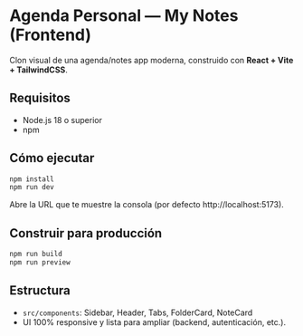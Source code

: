 # Agenda Personal — My Notes (Frontend)

Clon visual de una agenda/notes app moderna, construido con **React + Vite + TailwindCSS**.

## Requisitos
- Node.js 18 o superior
- npm

## Cómo ejecutar
```bash
npm install
npm run dev
```
Abre la URL que te muestre la consola (por defecto http://localhost:5173).

## Construir para producción
```bash
npm run build
npm run preview
```

## Estructura
- `src/components`: Sidebar, Header, Tabs, FolderCard, NoteCard
- UI 100% responsive y lista para ampliar (backend, autenticación, etc.).
